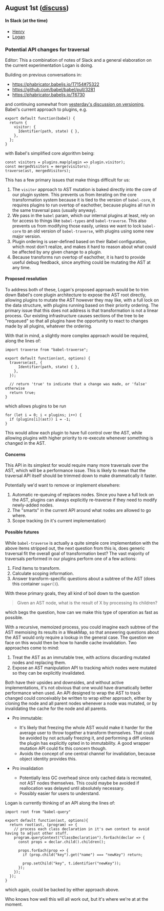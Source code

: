 
## August 1st ([discuss](https://github.com/babel/notes/pull/3))

#### In Slack (at the time)

* [Henry](https://twitter.com/left_pad)
* [Logan](https://twitter.com/loganfsmyth)

### Potential API changes for traversal

Editor: This a combination of notes of Slack and a general elaboration on the current experimentation Logan is doing.

Building on previous conversations in:

* https://phabricator.babeljs.io/T7154#75322
* https://github.com/babel/babel/pull/3281
* https://phabricator.babeljs.io/T6730

and continuing somewhat from [yesterday's discussion on versioning](https://github.com/babel/notes/blob/master/2016-07/july-31.md#future-of-babels-release-process-and-its-ecosystem), Babel's current approach to plugins, e.g.

```
export default function(babel) {
  return {
    visitor: {
      Identifier(path, state) { },
    },
  };
}
```

with Babel's simplified core algorithm being:

```
const visitors = plugins.map(plugin => plugin.visitor);
const mergedVisitors = merge(visitors);
traverse(ast, mergedVisitors);
```

This has a few primary issues that make things difficult for us:

1. The `visitor` approach to AST mutation is baked directly into the core of our plugin system. This prevents us from iterating on the core transformation system because it is tied to the version of `babel-core`, it requires plugins to run overtop of eachother, because plugins all run in the same traversal pass (usually anyway).
2. We pass in the `babel` param, which our internal plugins at least, rely on for access to things like `babel-types` and `babel-traverse`. This also prevents us from modifying those easily, unless we want to lock `babel-core` to an old version of `babel-traverse`, with plugins using some new major version.
3. Plugin ordering is user-defined based on their Babel configuration, which most don't realize, and makes it hard to reason about what could be affected by any given change to a plugin.
4. Because transforms run overtop of eachother, it is hard to provide useful debug feedback, since anything could be mutating the AST at any time.


#### Proposed resolution

To address both of these, Logan's proposed approach would be to trim down Babel's core plugin architecture to expose the AST root directly, allowing plugins to mutate the AST however they may like, with a full lock on the data structure, with plugins running based on their priority ordering. The primary issue that this does not address is that transformation is not a linear process. Our existing infrastructure causes sections of the tree to be "requeued" so that all plugins have the opportunity to react to changes made by all plugins, whatever the ordering.

With that in mind, a slightly more complex approach would be required, along the lines of:

```
import traverse from "babel-traverse";

export default function(ast, options) {
  traverse(ast, {
      Identifier(path, state) { },
    },
  });

  // return 'true' to indicate that a change was made, or 'false' otherwise
  return true;
}
```

which allows plugins to be run

```
for (let i = 0; i < plugins; i++) {
  if (plugins[i](ast)) i = -1;
}
```

This would allow each plugin to have full control over the AST, while allowing plugins with higher priority to re-execute whenever something is changed in the AST.

#### Concerns

This API in its simplest for would require many more traversals over the AST, which will be a performance issue. This is likely to mean that the traversal API itself should be trimmed down to make drammatically it faster.

Potentially we'd want to remove or implement elsewhere:

1. Automatic re-queuing of replaces nodes. Since you have a full lock on the AST, plugins can always explicitly re-traverse if they need to modify newly-added nodes.
2. The "smarts" in the current API around what nodes are allowed to go where.
3. Scope tracking (in it's current implementation)


#### Possible futures

While `babel-traverse` is actually a quite simple core implementation with the above items stripped out, the next question from this is, does generic traversal fit the overall goal of transformation best? The vast majority of traversals performed in our plugins perform one of a few actions:

1. Find items to transform.
2. Calculate scoping information.
3. Answer transform-specific questions about a subtree of the AST (does this container `super()`).

With these primary goals, they all kind of boil down to the question

> Given an AST node, what is the result of X by processing its children?

which begs the question, how can we make this type of operation as fast as possible.

With a recursive, memoized process, you could imagine each subtree of the AST memoising its results in a WeakMap, so that answering questions about the AST would only require a lookup in the general case. The question we face on this would then be how to handle cache invalidation. Two approaches come to mind:

1. Treat the AST as an immutable tree, with actions discarding mutated nodes and replacing them.
2. Expose an AST manipulation API to tracking which nodes were mutated so they can be explicitly invalidated.

Both have their upsides and downsides, and without active implementations, it's not obvious that one would have dramatically better performance when used. An API designed to wrap the AST to track changed could conceivably be written to wrap either approach, either by cloning the node and all parent nodes whenever a node was mutated, or by invalidating the cache for the node and all parents.

* Pro immutable:
  * It's likely that freezing the whole AST would make it harder for the average user to throw together a transform themselves. That could be avoided by not actually freezing it, and performing a diff unless the plugin has explicitly opted in to immutability. A good wrapper mutation API could fix this concern though.
  * Avoids the concept of one central channel for invalidation, because object identity provides this.

* Pro invalidation
  * Potentially less GC overhead since only cached data is recreated, not AST nodes themselves. This could maybe be avoided if reallocation was delayed until absolutely necessary.
  * Possibly easier for users to understand.

Logan is currently thinking of an API along the lines of:

```
import root from "babel-query"

export default function(ast, options){
  return root(ast, (program) => {
    // process each class declaration in it's own context to avoid having to adjust other stuff.
    program.queryContext("ClassDeclaration").forEach(declar => {
      const props = declar.child().children();

      props.forEach(prop => {
        if (prop.child("key").get("name") === "newKey") return;

        prop.setChild("key", t.identifier("newKey"));
      });
    });
  });
}
```

which again, could be backed by either approach above.

Who knows how well this will all work out, but it's where we're at at the moment.
